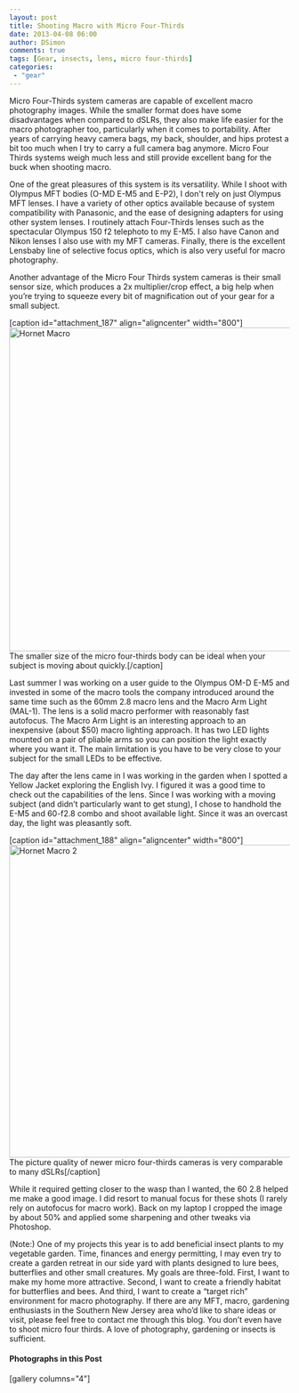 ```yaml
---
layout: post
title: Shooting Macro with Micro Four-Thirds
date: 2013-04-08 06:00
author: DSimon
comments: true
tags: [Gear, insects, lens, micro four-thirds]
categories:
 - "gear"
---
```

Micro Four-Thirds system cameras are capable of excellent macro photography images. While the smaller format does have some disadvantages when compared to dSLRs, they also make life easier for the macro photographer too, particularly when it comes to portability. After years of carrying heavy camera bags, my back, shoulder, and hips protest a bit too much when I try to carry a full camera bag anymore. Micro Four Thirds systems weigh much less and still provide excellent bang for the buck when shooting macro. 

One of the great pleasures of this system is its versatility. While I shoot with Olympus MFT bodies (O-MD E-M5 and E-P2), I don't rely on just Olympus MFT lenses. I have a variety of other optics available because of system compatibility with Panasonic, and the ease of designing adapters for using other system lenses. I routinely attach Four-Thirds lenses such as the spectacular Olympus 150 f2 telephoto to my E-M5. I also have Canon and Nikon lenses I also use with my MFT cameras. Finally, there is the excellent Lensbaby line of selective focus optics, which is also very useful for macro photography.

Another advantage of the Micro Four Thirds system cameras is their small sensor size, which produces a 2x multiplier/crop effect, a big help when you’re trying to squeeze every bit of magnification out of your gear for a small subject.  

[caption id="attachment_187" align="aligncenter" width="800"]<img src="http://thecloseupproject.com/wp-content/uploads/2013/04/hornet.jpg" alt="Hornet Macro" width="800" height="582" class="size-full wp-image-187" /> The smaller size of the micro four-thirds body can be ideal when your subject is moving about quickly.[/caption]

Last summer I was working on a user guide to the Olympus OM-D E-M5 and invested in some of the macro tools the company introduced around the same time such as the 60mm 2.8 macro lens and the Macro Arm Light (MAL-1). The lens is a solid macro performer with reasonably fast autofocus. The Macro Arm Light is an interesting approach to an inexpensive (about $50) macro lighting approach. It has two LED lights mounted on a pair of pliable arms so you can position the light exactly where you want it. The main limitation is you have to be very close to your subject for the small LEDs to be effective. 

The day after the lens came in I was working in the garden when I spotted a Yellow Jacket exploring the English Ivy. I figured it was a good time to check out the capabilities of the lens. Since I was working with a moving subject (and didn’t particularly want to get stung), I chose to handhold the E-M5 and 60-f2.8 combo and shoot available light. Since it was an overcast day, the light was pleasantly soft.  

[caption id="attachment_188" align="aligncenter" width="800"]<img src="http://thecloseupproject.com/wp-content/uploads/2013/04/hornet2.jpg" alt="Hornet Macro 2" width="800" height="562" class="size-full wp-image-188" /> The picture quality of newer micro four-thirds cameras is very comparable to many dSLRs[/caption]

While it required getting closer to the wasp than I wanted, the 60 2.8 helped me make a good image. I did resort to manual focus for these shots (I rarely rely on autofocus for macro work). Back on my laptop I cropped the image by about 50% and applied some sharpening and other tweaks via Photoshop. 

(Note:) One of my projects this year is to add beneficial insect plants to my vegetable garden. Time, finances and energy permitting, I may even try to create a garden retreat in our side yard with plants designed to lure bees, butterflies and other small creatures. My goals are three-fold. First, I want to make my home more attractive. Second, I want to create a friendly habitat for butterflies and bees. And third, I want to create a “target rich” environment for macro photography. If there are any MFT, macro, gardening enthusiasts in the Southern New Jersey area who’d like to share ideas or visit, please feel free to contact me through this blog. You don’t even have to shoot micro four thirds. A love of photography, gardening or insects is sufficient.
<h4>Photographs in this Post</h4>
[gallery columns="4"]
